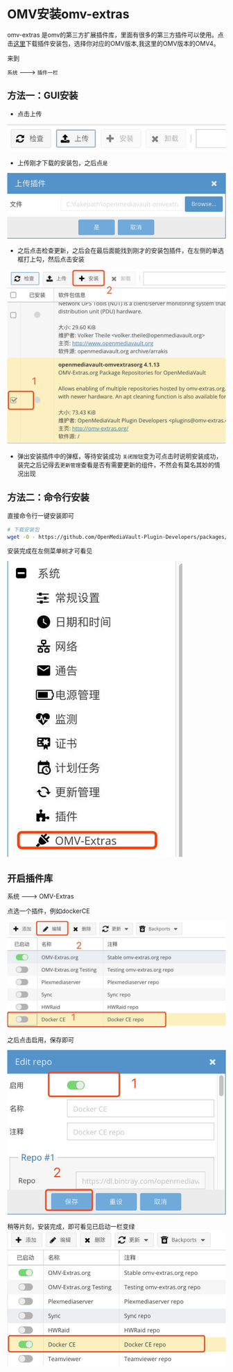 # OMV安装omv-extras


omv-extras 是omv的第三方扩展插件库，里面有很多的第三方插件可以使用。点击[这里](http://omv-extras.org/joomla/index.php/guides)下载插件安装包，选择你对应的OMV版本,我这里的OMV版本的OMV4。

来到 

`系统` ---> `插件一栏`

## 方法一：GUI安装

- 点击上传

![](https://raw.githubusercontent.com/qinkangdeid/pics/imgs/20200320121739.png)



- 上传刚才下载的安装包，之后点`是`

![](https://raw.githubusercontent.com/qinkangdeid/pics/imgs/20200320121753.png)

- 之后点击检查更新，之后会在最后面能找到刚才的安装包插件，在左侧的单选框打上勾，然后点击安装

![](https://raw.githubusercontent.com/qinkangdeid/pics/imgs/20200320121808.png)

- 弹出安装插件中的弹框，等待安装成功 `关闭按钮`变为可点击时说明安装成功，装完之后记得去`更新管理`查看是否有需要更新的组件，不然会有莫名其妙的情况出现

## 方法二：命令行安装

直接命令行一键安装即可

```bash
# 下载安装包
wget -O - https://github.com/OpenMediaVault-Plugin-Developers/packages/raw/master/install | bash
```

安装完成在左侧菜单树才可看见

![](https://raw.githubusercontent.com/qinkangdeid/pics/imgs/20200320121503.png)

## 开启插件库

系统 ---> OMV-Extras

点选一个插件，例如dockerCE

![](https://raw.githubusercontent.com/qinkangdeid/pics/imgs/20200320121517.png)


之后点击启用，保存即可

![](https://raw.githubusercontent.com/qinkangdeid/pics/imgs/20200320121706.png)



稍等片刻，安装完成，即可看见已启动一栏变绿
![](https://raw.githubusercontent.com/qinkangdeid/pics/imgs/20200320121721.png)
